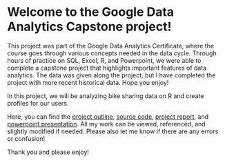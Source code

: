 # Welcome to the Google Data Analytics Capstone project!
This project was part of the Google Data Analytics Certificate, where the course goes through various concepts needed in the data cycle. Through hours
of practice on SQL, Excel, R, and Powerpoint, we were able to complete a capstone project that highlights important features of data analytics. The data
was given along the project, but I have completed the project with more recent historical data. Hope you enjoy!

In this project, we will be analyzing bike sharing data on R and create profiles for our users.


Here, you can find the [project outline](https://github.com/minjaesong92/data-analytics-projects/blob/main/google-capstone-project/Case%20Study%20Outline%20and%20Roadmap.pdf), [source code](), [project report](https://github.com/minjaesong92/data-analytics-projects/blob/main/google-capstone-project/Project%20Report.pdf), and [powerpoint presentation]().
All my work can be viewed, referenced, and slightly modified if needed.
Please also let me know if there are any errors or confusion!

Thank you and please enjoy!
